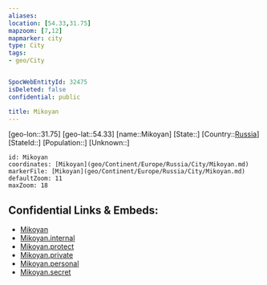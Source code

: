 ```yaml
---
aliases: 
location: [54.33,31.75]
mapzoom: [7,12] 
mapmarker: city 
type: City
tags:
- geo/City


SpocWebEntityId: 32475
isDeleted: false
confidential: public

title: Mikoyan
---
```

[geo-lon::31.75]
[geo-lat::54.33]
[name::Mikoyan]
[State::]
[Country::[Russia](geo/Continent/Europe/Russia.md)]
[StateId::]
[Population::]
[Unknown::]


```leaflet
id: Mikoyan
coordinates: [Mikoyan](geo/Continent/Europe/Russia/City/Mikoyan.md)
markerFile: [Mikoyan](geo/Continent/Europe/Russia/City/Mikoyan.md)
defaultZoom: 11 
maxZoom: 18
```


## Confidential Links & Embeds: 
- [Mikoyan](../../../../../../_public/geo/Continent/Europe/Russia/City/Mikoyan.md) 
- [Mikoyan.internal](../../../../../../_internal/geo/Continent/Europe/Russia/City/Mikoyan.internal.md) 
- [Mikoyan.protect](../../../../../../_protect/geo/Continent/Europe/Russia/City/Mikoyan.protect.md) 
- [Mikoyan.private](../../../../../../_private/geo/Continent/Europe/Russia/City/Mikoyan.private.md) 
- [Mikoyan.personal](../../../../../../_personal/geo/Continent/Europe/Russia/City/Mikoyan.personal.md) 
- [Mikoyan.secret](../../../../../../_secret/geo/Continent/Europe/Russia/City/Mikoyan.secret.md) 
